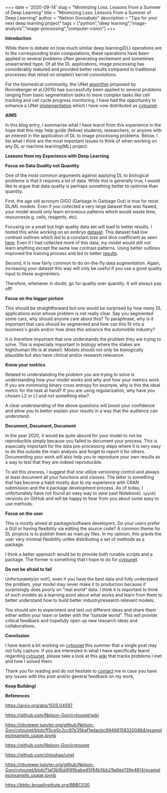 +++
date = '2020-09-14'
slug = "Minimizing Loss: Lessons From a Summer of Deep Learning"
title = "Minimizing Loss: Lessons From a Summer of Deep Learning"
author = "Nelson Gonzabato"
description = "Tips for your next deep learning project"
tags = ["python","deep learning","image-analysis","image-processing","computer-vision"]
+++

**Introduction**

While there is debate on how much similar deep learning(DL) operations are to the corresponding brain computations, these operations have been applied to several problems often generating excitement and sometimes unwarranted hype. Of all the DL applications, image processing has considerably matured and provided better results compared to traditional processes that relied on simple(r) kernel convolutions.

For the biomedical community, the UNet [algorithm](https://arxiv.org/abs/1505.04597) proposed by Ronneberger et al.(2015) has successfully been applied to several problems ranging from basic segmentation tasks to more complex tasks like cell tracking and cell cycle progress monitoring. I have had the opportunity to enhance a UNet [implementation](https://github.com/zhixuhao/unet) which I have now distributed as [cytounet](https://github.com/Nelson-Gon/cytounet). 

**AIMS**

In this blog entry, I summarise what I have learnt from this experience in the hope that this may help guide (fellow) students, researchers, or anyone with an interest in the application of DL to image processing problems. Below, I list what I think are the most important issues to think of when working on any DL or machine learning(ML) project.

**Lessons from my Experience with Deep Learning**

**Focus on Data Quality not Quantity**

One of the most common arguments against applying DL to biological problems is that it requires a lot of data. While this is generally true, I would like to argue that data quality is perhaps something better to optimise than quantity.

First, the age old acronym GIGO (Garbage In Garbage Out) is true for most DL/ML models. Even if you collected a very large dataset that was flawed, your model would only learn erroneous patterns which would waste time, resources(e.g. cells, reagents, etc).

Focusing on a small but high quality data set will lead to better results. I tested this while working on an embryo [dataset](https://bbbc.broadinstitute.org/BBBC030). This dataset had low contrast outlines which led to a constant loss and dice coefficient as seen [here](https://nbviewer.jupyter.org/github/Nelson-Gon/cytounet/blob/f1af3b16d4f49babe45f84b5bb29a6ee139e4814/examples/example_usage.ipynb). Even if I had collected more of this data, my model would still not learn anything except the same low contrast patterns. Using better outlines improved the training process and led to better [results](https://nbviewer.jupyter.org/github/Nelson-Gon/cytounet/blob/ff5ce0c2cc97e35baf1edacbc994661583200884/examples/example_usage.ipynb).

Second, it is now fairly common to do on-the-fly data augmentation. Again, increasing your dataset this way will only be useful if you use a good quality input to these augmenters.

Therefore, whenever in doubt, go for quality over quantity. It will always pay off!

**Focus on the bigger picture**

This should be straightforward but one would be surprised by how many DL applications exist whose problem is not really clear. Say you segmented some cars, why should anyone care about this? To paraphrase, why is it important that cars should be segmented and how can this fit into a business's goals and/or how does this advance the automobile industry?

It is therefore important that one understands the problem they are trying to solve. This is especially important in biology where the stakes are high(human life is at stake!). Models should not only be biologically plausible but also have clinical and/or research relevance.

**Know your metrics**

Related to understanding the problem you are trying to solve is understanding how your model works and why and how your metrics work. If you are minimising binary cross entropy for example, why is this the ideal metric for the task at hand? If you are using regularization, why have you chosen L2 or L1 and not something else?

A clear understanding of the above questions will boost your confidence and allow you to better explain your results in a way that the audience can understand.

**Document, Document, Document**

In the year 2020, it would be quite absurd for your model to not be reproducible simply because you failed to document your process. This is especially important for the data pre-processing steps where it is very easy to do this outside the main analysis and forget to report it for others. Documenting your work will also help you to reproduce your own results as a way to test that they are indeed reproducible.

To aid this process, I suggest that one utilize versioning control and always at least document all your functions and classes. The latter is something that has become a habit mostly due to my experience with CRAN submission and the `R` package development process. As of today, I unfortunately have not found an easy way to view past Notebook(`.ipynb`) versions on GitHub and will be happy to hear from you about some easy to use methods.

**Focus on the user**

This is mostly aimed at package/software developers. Do your users prefer a GUI or having flexibility via editing the source code? A common theme for DL projects is to publish them as main.py files. In my opinion, this grants the user very minimal flexibility unlike distributing a set of methods as a package.

I think a better approach would be to provide both runable scripts and a package. The former is something that I hope to do for [cytounet](https://github.com/Nelson-Gon/cytounet).

**Do not be afraid to fail**

Unfortunately(or not!), even if you have the best data and fully understand the problem, your model may never make it to production because it surprisingly does poorly on “real world” data. I think it is important to think of such models as a learning point about what works and learn from them to better understand how to build better industry/research relevant models.

You should aim to experiment and test out different ideas and share them either within your team or better with the “outside world”. This will provide critical feedback and hopefully open up new research ideas and collaborations.

**Conclusion**

I have learnt a lot working on [cytounet](https://github.com/Nelson-Gon/cytounet) this summer that a single post may not fully capture. If you are interested in what I have specifically learnt regarding [cytounet](https://github.com/Nelson-Gon/cytounet), please take a look at this [wiki](https://github.com/Nelson-Gon/cytounet/wiki) that tracks problems I met and how I solved them.

Thank you for reading and do not hesitate to [contact](https://nelson-gon.github.io/social/) me in case you have any issues with this post and/or general feedback on my work,

**Keep Building!**

**References**

https://arxiv.org/abs/1505.04597

https://github.com/Nelson-Gon/cytounet/wiki

https://nbviewer.jupyter.org/github/Nelson-Gon/cytounet/blob/ff5ce0c2cc97e35baf1edacbc994661583200884/examples/example_usage.ipynb

https://github.com/Nelson-Gon/cytounet

https://github.com/zhixuhao/unet

https://nbviewer.jupyter.org/github/Nelson-Gon/cytounet/blob/f1af3b16d4f49babe45f84b5bb29a6ee139e4814/examples/example_usage.ipynb

https://bbbc.broadinstitute.org/BBBC030